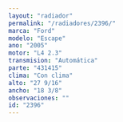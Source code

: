 ```yaml
---
layout: "radiador"
permalink: "/radiadores/2396/"
marca: "Ford"
modelo: "Escape"
ano: "2005"
motor: "L4 2.3"
transmision: "Automática"
parte: "431415"
clima: "Con clima"
alto: "27 9/16"
ancho: "18 3/8"
observaciones: ""
id: "2396"
---
```


